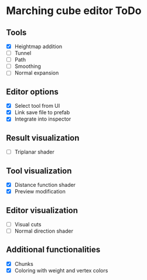 # Marching cube editor ToDo

## Tools
- [x] Heightmap addition
- [ ] Tunnel
- [ ] Path
- [ ] Smoothing
- [ ] Normal expansion

## Editor options
- [x] Select tool from UI
- [x] Link save file to prefab
- [x] Integrate into inspector

## Result visualization
- [ ] Triplanar shader

## Tool visualization
- [x] Distance function shader
- [x] Preview modification

## Editor visualization
- [ ] Visual cuts
- [ ] Normal direction shader

## Additional functionalities
- [x] Chunks
- [x] Coloring with weight and vertex colors
